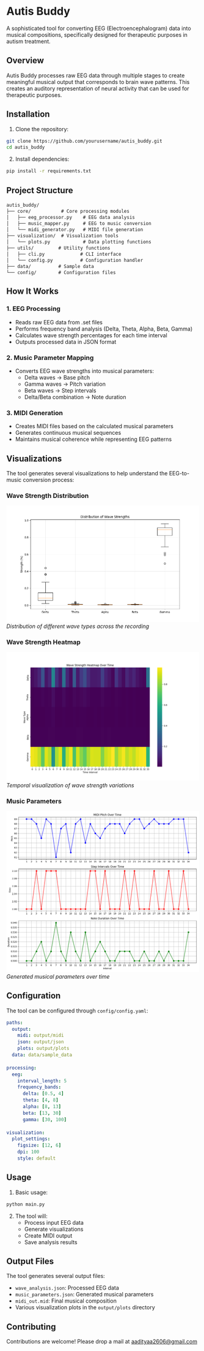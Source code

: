 # Autis Buddy

A sophisticated tool for converting EEG (Electroencephalogram) data into musical compositions, specifically designed for therapeutic purposes in autism treatment.

## Overview

Autis Buddy processes raw EEG data through multiple stages to create meaningful musical output that corresponds to brain wave patterns. This creates an auditory representation of neural activity that can be used for therapeutic purposes.

## Installation

1. Clone the repository:
```bash
git clone https://github.com/yourusername/autis_buddy.git
cd autis_buddy
```

2. Install dependencies:
```bash
pip install -r requirements.txt
```

## Project Structure

```
autis_buddy/
├── core/           # Core processing modules
│   ├── eeg_processor.py    # EEG data analysis
│   ├── music_mapper.py     # EEG to music conversion
│   └── midi_generator.py   # MIDI file generation
├── visualization/  # Visualization tools
│   └── plots.py            # Data plotting functions
├── utils/         # Utility functions
│   ├── cli.py             # CLI interface
│   └── config.py          # Configuration handler
├── data/          # Sample data
└── config/        # Configuration files
```

## How It Works

### 1. EEG Processing
- Reads raw EEG data from .set files
- Performs frequency band analysis (Delta, Theta, Alpha, Beta, Gamma)
- Calculates wave strength percentages for each time interval
- Outputs processed data in JSON format

### 2. Music Parameter Mapping
- Converts EEG wave strengths into musical parameters:
  - Delta waves → Base pitch
  - Gamma waves → Pitch variation
  - Beta waves → Step intervals
  - Delta/Beta combination → Note duration

### 3. MIDI Generation
- Creates MIDI files based on the calculated musical parameters
- Generates continuous musical sequences
- Maintains musical coherence while representing EEG patterns

## Visualizations

The tool generates several visualizations to help understand the EEG-to-music conversion process:

### Wave Strength Distribution
![Wave Distribution Boxplot](screenshots/wave_distribution_boxplot.png)
*Distribution of different wave types across the recording*

### Wave Strength Heatmap
![Wave Heatmap](screenshots/wave_heatmap.png)
*Temporal visualization of wave strength variations*

### Music Parameters
![Music Parameters](screenshots/music_parameters.png)
*Generated musical parameters over time*

## Configuration

The tool can be configured through `config/config.yaml`:

```yaml
paths:
  output:
    midi: output/midi
    json: output/json
    plots: output/plots
  data: data/sample_data

processing:
  eeg:
    interval_length: 5
    frequency_bands:
      delta: [0.5, 4]
      theta: [4, 8]
      alpha: [8, 13]
      beta: [13, 30]
      gamma: [30, 100]

visualization:
  plot_settings:
    figsize: [12, 6]
    dpi: 100
    style: default
```

## Usage

1. Basic usage:
```bash
python main.py
```

2. The tool will:
   - Process input EEG data
   - Generate visualizations
   - Create MIDI output
   - Save analysis results

## Output Files

The tool generates several output files:
- `wave_analysis.json`: Processed EEG data
- `music_parameters.json`: Generated musical parameters
- `midi_out.mid`: Final musical composition
- Various visualization plots in the `output/plots` directory

## Contributing

Contributions are welcome! Please drop a mail at aadityaa2606@gmail.com